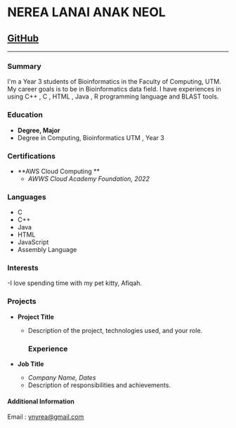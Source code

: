 # NEREA LANAI ANAK NEOL 
## [GitHub](https://github.com/Nerea24)

---

### Summary

I'm a Year 3 students of Bioinformatics in the Faculty of Computing, UTM. My career goals is to be in Bioinformatics data field. I have experiences in using C++ , C , HTML , Java , R programming language and BLAST tools.

### Education

- **Degree, Major**
- Degree in Computing, Bioinformatics
   UTM , Year 3

### Certifications

- **AWS Cloud Computing **
  - *AWWS Cloud Academy Foundation, 2022*
 
  
### Languages

- C
- C++
- Java
- HTML
- JavaScript
- Assembly Language

### Interests

-I love spending time with my pet kitty, Afiqah.


### Projects

- **Project Title**
  - Description of the project, technologies used, and your role.

 
    ### Experience

- **Job Title**
  - *Company Name, Dates*
  - Description of responsibilities and achievements.




#### Additional Information
Email : ynyrea@gmail.com

